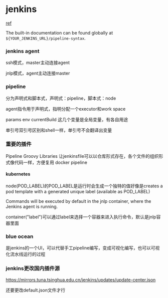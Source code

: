 
# jenkins

[ref](https://www.cnblogs.com/wangxu01/p/11077785.html)

The built-in documentation can be found globally at `${YOUR_JENKINS_URL}/pipeline-syntax`.

### jenkins agent

ssh模式，master主动连接agent

jnlp模式，agent主动连接master

### pipeline

分为声明式和脚本式，声明式：pipeline，脚本式：node

agent指令用于声明式，指明分配一个executor和work space

params env currentBuild 这几个变量是全局变量，有各自用途

单引号双引号区别和shell一样，单引号不会翻译出变量

### 重要的插件

Pipeline Groovy Libraries 让jenkinsfile可以以仓库形式存在，各个文件的组织形式像代码一样，方便复用
docker pipeline


#### kubernetes

node(POD_LABEL)的POD_LABEL是运行时会生成一个独特的值好像是creates a pod template with a generated unique label (available as POD_LABEL) 

Commands will be executed by default in the jnlp container, where the Jenkins agent is running. 

container("label")可以通过label来选择一个容器来进入执行命令，默认是jnlp容器里面


### blue ocean

是jenkins的一个UI，可以代替手工pipeline编写，变成可视化编写，也可以可视化流水线运行的过程

### jenkins更改国内插件源

https://mirrors.tuna.tsinghua.edu.cn/jenkins/updates/update-center.json

还要更改default.json文件才行